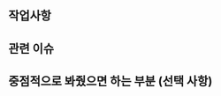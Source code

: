 ## 작업사항


## 관련 이슈
<!-- 아직 구현되지 않은 기능들, 기능 구현하다 실패한 점, 테스트할 때 유의할 점? -->

## 중점적으로 봐줬으면 하는 부분 (선택 사항)
<!-- 선택사항 사용하지 않을시 제거부탁드려요 -->
